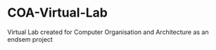 # COA-Virtual-Lab

Virtual Lab created for Computer Organisation and Architecture as an endsem project
